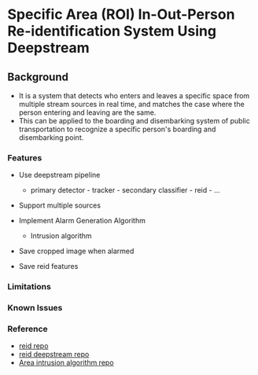 # Specific Area (ROI) In-Out-Person Re-identification System Using Deepstream

## Background
- It is a system that detects who enters and leaves a specific space from multiple stream sources in real time, and matches the case where the person entering and leaving are the same.
- This can be applied to the boarding and disembarking system of public transportation to recognize a specific person's boarding and disembarking point.

### Features
- Use deepstream pipeline
    - primary detector - tracker - secondary classifier - reid - ...

- Support multiple sources

- Implement Alarm Generation Algorithm
    - Intrusion algorithm

- Save cropped image when alarmed

- Save reid features

### Limitations

### Known Issues

### Reference
- [reid repo](https://github.com/KaiyangZhou/deep-person-reid)
- [reid deepstream repo](https://github.com/ml6team/deepstream-python)
- [Area intrusion algorithm repo](https://github.com/yas-sim/object-tracking-line-crossing-area-intrusion)